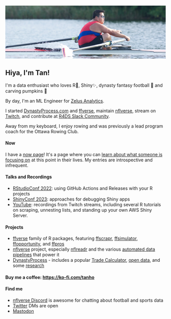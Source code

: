 ![Tan rowing](https://github.com/tanho63/tanho63/raw/main/cover.png)

## Hiya, I'm Tan!

I'm a data enthusiast who loves R💫, Shiny✨, dynasty fantasy football 🏈 and carving pumpkins 🎃

By day, I'm an ML Engineer for [Zelus Analytics](https://zelusanalytics.com/).

I started [DynastyProcess.com](https://dynastyprocess.com) and [ffverse](https://ffverse.com), maintain [nflverse](https://github.com/nflverse), stream on [Twitch](https://twitch.tv/tanho_), and contribute at [R4DS Slack Community](https://r4ds.io).

Away from my keyboard, I enjoy rowing and was previously a lead program coach for the Ottawa Rowing Club.

#### Now
I have a [now page](https://tanho.ca/now)! It's a page where you can [learn about what someone is focusing on](https://nownownow.com/about) at this point in their lives. My entries are introspective and infrequent. 

#### Talks and Recordings
- [RStudioConf 2022](https://github.com/tanho63/project_immortality): using GitHub Actions and Releases with your R projects
- [ShinyConf 2023](https://github.com/tanho63/shinyconf_debugging): approaches for debugging Shiny apps
- [YouTube](https://youtube.com/c/TanHo): recordings from Twitch streams, including several R tutorials on scraping, unnesting lists, and standing up your own AWS Shiny Server.

#### Projects
- [ffverse](https://ffverse.com) family of R packages, featuring [ffscrapr](https://github.com/ffverse/ffscrapr), [ffsimulator](https://github.com/ffverse/ffsimulator), [ffopportunity](https://github.com/ffverse/ffopportunity), and [ffpros](https://github.com/ffverse/ffpros)
- [nflverse](https://github.com/nflverse) project, especially [nflreadr](https://nflreadr.nflverse.com) and the various [automated data pipelines](https://github.com/nflverse/status) that power it
- [DynastyProcess](https://github.com/DynastyProcess) - includes a popular [Trade Calculator](https://apps.dynastyprocess.com/calculator), [open data](https://github.com/DynastyProcess/data), and some [research](https://github.com/DynastyProcess/research)

#### Buy me a coffee: <https://ko-fi.com/tanho>

#### Find me
- [nflverse Discord](https://discord.gg/UCKxQyuPw5) is awesome for chatting about football and sports data
- [Twitter](https://twitter.com/@_TanHo) DMs are open
- <a rel="me" href="https://fosstodon.org/@tanho">Mastodon</a>
